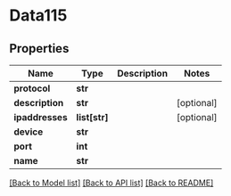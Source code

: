 # Data115

## Properties
Name | Type | Description | Notes
------------ | ------------- | ------------- | -------------
**protocol** | **str** |  | 
**description** | **str** |  | [optional] 
**ipaddresses** | **list[str]** |  | [optional] 
**device** | **str** |  | 
**port** | **int** |  | 
**name** | **str** |  | 

[[Back to Model list]](../README.md#documentation-for-models) [[Back to API list]](../README.md#documentation-for-api-endpoints) [[Back to README]](../README.md)


